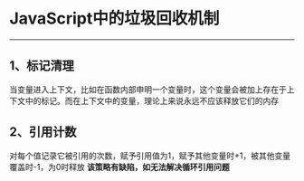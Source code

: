 # JavaScript中的垃圾回收机制
***
## 1、标记清理
当变量进入上下文，比如在函数内部申明一个变量时，这个变量会被加上存在于上下文中的标记。而在上下文中的变量，理论上来说永远不应该释放它们的内存
## 2、引用计数
对每个值记录它被引用的次数，赋予引用值为1，赋予其他变量时+1，被其他变量覆盖时-1，为0时释放
**该策略有缺陷，如无法解决循环引用问题**